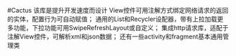 #Cactus
该库是提升开发速度而设计
View控件可用注解方式绑定网络请求的返回的实体，配置行为可自动赋值； 
通用的List和Recycler设配器，带有上拉加载更多功能，下拉功能可用SwipeRefreshLayout或自定义；
集成http请求库，适配于注解View控件，可解析xml和json数据；
还有一些activity和fragment基本通用管理类
